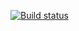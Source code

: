 [![Build status](https://ci.appveyor.com/api/projects/status/ktgbk9qniu7gwark?svg=true)](https://ci.appveyor.com/project/MikhailPolo/api-ci-pattern2)
